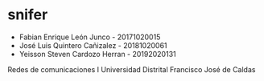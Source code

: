 # snifer
- Fabian Enrique León Junco - 20171020015
- José Luis Quintero Cañizalez - 20181020061
- Yeisson Steven Cardozo Herran - 20192020131

Redes de comunicaciones I
Universidad Distrital Francisco José de Caldas